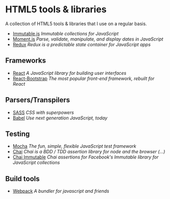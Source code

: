 # HTML5 tools & libraries
A collection of HTML5 tools & libraries that I use on a regular basis.

- [Immutable.js](https://facebook.github.io/immutable-js/) *Immutable collections for JavaScript*
- [Moment.js](http://momentjs.com/) *Parse, validate, manipulate, and display dates in JavaScript*
- [Redux](http://redux.js.org/) *Redux is a predictable state container for JavaScript apps*

## Frameworks

- [React](https://facebook.github.io/react/) *A JavaScript library for building user interfaces*
- [React-Bootstrap](https://react-bootstrap.github.io/) *The most popular front-end framework, rebuilt for React*

## Parsers/Transpilers

- [SASS](http://sass-lang.com/) *CSS with superpowers*
- [Babel](https://babeljs.io/) *Use next generation JavaScript, today*

## Testing

- [Mocha](https://mochajs.org/) *The fun, simple, flexible JavaScript test framework*
- [Chai](http://chaijs.com/) *Chai is a BDD / TDD assertion library for node and the browser (...)*
- [Chai Immutable](https://github.com/astorije/chai-immutable) *Chai assertions for Facebook's Immutable library for JavaScript collections*

## Build tools

- [Webpack](https://github.com/webpack/webpack) *A bundler for javascript and friends*
